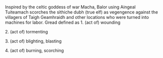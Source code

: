 
Inspired by the celtic goddess of war Macha, Balor using Aingeal Tuiteamach scorches the sìthiche dubh (true elf) as vegengence against the villagers of Taigh Geamhraidh and other locations who were turned into machines for labor. 
Gread defined as
1. (act of) wounding

2. (act of) tormenting

3. (act of) blighting, blasting

4. (act of) burning, scorching